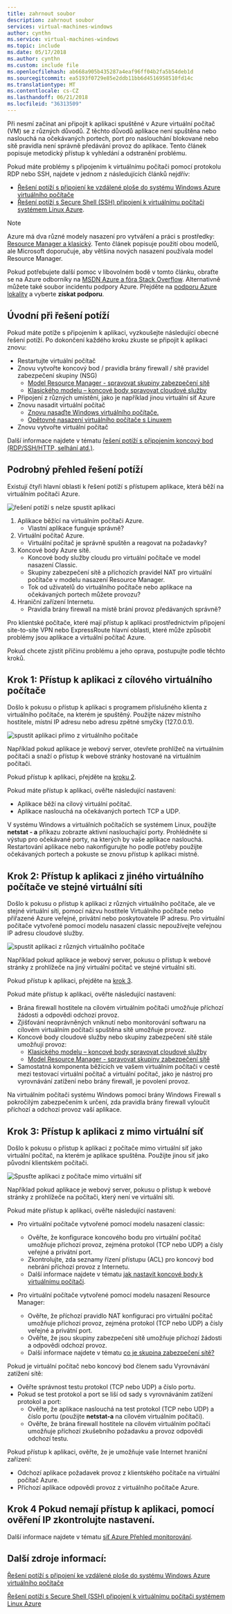 ```yaml
---
title: zahrnout soubor
description: zahrnout soubor
services: virtual-machines-windows
author: cynthn
ms.service: virtual-machines-windows
ms.topic: include
ms.date: 05/17/2018
ms.author: cynthn
ms.custom: include file
ms.openlocfilehash: ab668a905b435287a4eaf96ff04b2fa5b54deb1d
ms.sourcegitcommit: ea5193f0729e85e2ddb11bb6d4516958510fd14c
ms.translationtype: MT
ms.contentlocale: cs-CZ
ms.lasthandoff: 06/21/2018
ms.locfileid: "36313509"
---
```

Při nesmí začínat ani připojit k aplikaci spuštěné v Azure virtuální počítač (VM) se z různých důvodů. Z těchto důvodů aplikace není spuštěna nebo naslouchá na očekávaných portech, port pro naslouchání blokované nebo sítě pravidla není správně předávání provoz do aplikace. Tento článek popisuje metodický přístup k vyhledání a odstranění problému.

Pokud máte problémy s připojením k virtuálnímu počítači pomocí protokolu RDP nebo SSH, najdete v jednom z následujících článků nejdřív:

* [Řešení potíží s připojení ke vzdálené ploše do systému Windows Azure virtuálního počítače](../articles/virtual-machines/windows/troubleshoot-rdp-connection.md)
* [Řešení potíží s Secure Shell (SSH) připojení k virtuálnímu počítači systémem Linux Azure](../articles/virtual-machines/linux/troubleshoot-ssh-connection.md).

> [!NOTE]
> Azure má dva různé modely nasazení pro vytváření a práci s prostředky: [Resource Manager a klasický](../articles/resource-manager-deployment-model.md). Tento článek popisuje použití obou modelů, ale Microsoft doporučuje, aby většina nových nasazení používala model Resource Manager.

Pokud potřebujete další pomoc v libovolném bodě v tomto článku, obraťte se na Azure odborníky na [MSDN Azure a fóra Stack Overflow](https://azure.microsoft.com/support/forums/). Alternativně můžete také soubor incidentu podpory Azure. Přejděte na [podporu Azure lokality](https://azure.microsoft.com/support/options/) a vyberte **získat podporu**.

## <a name="quick-start-troubleshooting-steps"></a>Úvodní při řešení potíží
Pokud máte potíže s připojením k aplikaci, vyzkoušejte následující obecné řešení potíží. Po dokončení každého kroku zkuste se připojit k aplikaci znovu:

* Restartujte virtuální počítač
* Znovu vytvořte koncový bod / pravidla brány firewall / sítě pravidel zabezpečení skupiny (NSG)
  * [Model Resource Manager - spravovat skupiny zabezpečení sítě](../articles/virtual-network/manage-network-security-group.md)
  * [Klasického modelu – koncové body spravovat cloudové služby](../articles/cloud-services/cloud-services-enable-communication-role-instances.md)
* Připojení z různých umístění, jako je například jinou virtuální síť Azure
* Znovu nasadit virtuální počítač
  * [Znovu nasaďte Windows virtuálního počítače.](../articles/virtual-machines/windows/redeploy-to-new-node.md)
  * [Opětovné nasazení virtuálního počítače s Linuxem](../articles/virtual-machines/linux/redeploy-to-new-node.md)
* Znovu vytvořte virtuální počítač

Další informace najdete v tématu [řešení potíží s připojením koncový bod (RDP/SSH/HTTP, selhání atd.)](https://social.msdn.microsoft.com/Forums/azure/en-US/538a8f18-7c1f-4d6e-b81c-70c00e25c93d/troubleshooting-endpoint-connectivity-rdpsshhttp-etc-failures?forum=WAVirtualMachinesforWindows).

## <a name="detailed-troubleshooting-overview"></a>Podrobný přehled řešení potíží
Existují čtyři hlavní oblasti k řešení potíží s přístupem aplikace, která běží na virtuálním počítači Azure.

![řešení potíží s nelze spustit aplikaci](./media/virtual-machines-common-troubleshoot-app-connection/tshoot_app_access1.png)

1. Aplikace běžící na virtuálním počítači Azure.
   * Vlastní aplikace funguje správně?
2. Virtuální počítač Azure.
   * Virtuální počítač je správně spuštěn a reagovat na požadavky?
3. Koncové body Azure sítě.
   * Koncové body služby cloudu pro virtuální počítače ve model nasazení Classic.
   * Skupiny zabezpečení sítě a příchozích pravidel NAT pro virtuální počítače v modelu nasazení Resource Manager.
   * Tok od uživatelů do virtuálního počítače nebo aplikace na očekávaných portech můžete provozu?
4. Hraniční zařízení Internetu.
   * Pravidla brány firewall na místě brání provoz předávaných správně?

Pro klientské počítače, které mají přístup k aplikaci prostřednictvím připojení site-to-site VPN nebo ExpressRoute hlavní oblasti, které může způsobit problémy jsou aplikace a virtuální počítač Azure.

Pokud chcete zjistit příčinu problému a jeho oprava, postupujte podle těchto kroků.

## <a name="step-1-access-application-from-target-vm"></a>Krok 1: Přístup k aplikaci z cílového virtuálního počítače
Došlo k pokusu o přístup k aplikaci s programem příslušného klienta z virtuálního počítače, na kterém je spuštěný. Použijte název místního hostitele, místní IP adresu nebo adresu zpětné smyčky (127.0.0.1).

![spustit aplikaci přímo z virtuálního počítače](./media/virtual-machines-common-troubleshoot-app-connection/tshoot_app_access2.png)

Například pokud aplikace je webový server, otevřete prohlížeč na virtuálním počítači a snaží o přístup k webové stránky hostované na virtuálním počítači.

Pokud přístup k aplikaci, přejděte na [kroku 2](#step2).

Pokud máte přístup k aplikaci, ověřte následující nastavení:

* Aplikace běží na cílový virtuální počítač.
* Aplikace naslouchá na očekávaných portech TCP a UDP.

V systému Windows a virtuálních počítačích se systémem Linux, použijte **netstat - a** příkazu zobrazte aktivní naslouchající porty. Prohlédněte si výstup pro očekávané porty, na kterých by vaše aplikace naslouchá. Restartování aplikace nebo nakonfigurujte ho podle potřeby použijte očekávaných portech a pokuste se znovu přístup k aplikaci místně.

## <a id="step2"></a>Krok 2: Přístup k aplikaci z jiného virtuálního počítače ve stejné virtuální síti
Došlo k pokusu o přístup k aplikaci z různých virtuálního počítače, ale ve stejné virtuální síti, pomocí názvu hostitele Virtuálního počítače nebo přiřazené Azure veřejné, privátní nebo poskytovatele IP adresu. Pro virtuální počítače vytvořené pomocí modelu nasazení classic nepoužívejte veřejnou IP adresu cloudové služby.

![spustit aplikaci z různých virtuálního počítače](./media/virtual-machines-common-troubleshoot-app-connection/tshoot_app_access3.png)

Například pokud aplikace je webový server, pokusu o přístup k webové stránky z prohlížeče na jiný virtuální počítač ve stejné virtuální síti.

Pokud přístup k aplikaci, přejděte na [krok 3](#step3).

Pokud máte přístup k aplikaci, ověřte následující nastavení:

* Brána firewall hostitele na cílovém virtuálním počítači umožňuje příchozí žádosti a odpovědi odchozí provoz.
* Zjišťování neoprávněných vniknutí nebo monitorování softwaru na cílovém virtuálním počítači spuštěna sítě umožňuje provoz.
* Koncové body cloudové služby nebo skupiny zabezpečení sítě stále umožňují provoz:
  * [Klasického modelu – koncové body spravovat cloudové služby](../articles/cloud-services/cloud-services-enable-communication-role-instances.md)
  * [Model Resource Manager - spravovat skupiny zabezpečení sítě](../articles/virtual-network/manage-network-security-group.md)
* Samostatná komponenta běžících ve vašem virtuálním počítači v cestě mezi testovací virtuální počítač a virtuální počítač, jako je nástroj pro vyrovnávání zatížení nebo brány firewall, je povolení provoz.

Na virtuálním počítači systému Windows pomocí brány Windows Firewall s pokročilým zabezpečením k určení, zda pravidla brány firewall vyloučit příchozí a odchozí provoz vaší aplikace.

## <a id="step3"></a>Krok 3: Přístup k aplikaci z mimo virtuální síť
Došlo k pokusu o přístup k aplikaci z počítače mimo virtuální síť jako virtuální počítač, na kterém je aplikace spuštěna. Použijte jinou síť jako původní klientském počítači.

![Spusťte aplikaci z počítače mimo virtuální síť](./media/virtual-machines-common-troubleshoot-app-connection/tshoot_app_access4.png)

Například pokud aplikace je webový server, pokusu o přístup k webové stránky z prohlížeče na počítači, který není ve virtuální síti.

Pokud máte přístup k aplikaci, ověřte následující nastavení:

* Pro virtuální počítače vytvořené pomocí modelu nasazení classic:
  
  * Ověřte, že konfigurace koncového bodu pro virtuální počítač umožňuje příchozí provoz, zejména protokol (TCP nebo UDP) a čísly veřejné a privátní port.
  * Zkontrolujte, zda seznamy řízení přístupu (ACL) pro koncový bod nebrání příchozí provoz z Internetu.
  * Další informace najdete v tématu [jak nastavit koncové body k virtuálnímu počítači](../articles/virtual-machines/windows/classic/setup-endpoints.md?toc=%2fazure%2fvirtual-machines%2fwindows%2fclassic%2ftoc.json).
* Pro virtuální počítače vytvořené pomocí modelu nasazení Resource Manager:
  
  * Ověřte, že příchozí pravidlo NAT konfiguraci pro virtuální počítač umožňuje příchozí provoz, zejména protokol (TCP nebo UDP) a čísly veřejné a privátní port.
  * Ověřte, že jsou skupiny zabezpečení sítě umožňuje příchozí žádosti a odpovědi odchozí provoz.
  * Další informace najdete v tématu [co je skupina zabezpečení sítě?](../articles/virtual-network/security-overview.md)

Pokud je virtuální počítač nebo koncový bod členem sadu Vyrovnávání zatížení sítě:

* Ověřte správnost testu protokol (TCP nebo UDP) a číslo portu.
* Pokud se test protokol a port se liší od sady s vyrovnáváním zatížení protokol a port:
  * Ověřte, že aplikace naslouchá na test protokol (TCP nebo UDP) a číslo portu (použijte **netstat-a** na cílovém virtuálním počítači).
  * Ověřte, že brána firewall hostitele na cílovém virtuálním počítači umožňuje příchozí zkušebního požadavku a provoz odpovědi odchozí testu.

Pokud přístup k aplikaci, ověřte, že je umožňuje vaše Internet hraniční zařízení:

* Odchozí aplikace požadavek provoz z klientského počítače na virtuální počítač Azure.
* Příchozí aplikace odpovědi provoz z virtuálního počítače Azure.

## <a name="step-4-if-you-cannot-access-the-application-use-ip-verify-to-check-the-settings"></a>Krok 4 Pokud nemají přístup k aplikaci, pomocí ověření IP zkontrolujte nastavení. 

Další informace najdete v tématu [síť Azure Přehled monitorování](https://docs.microsoft.com/azure/network-watcher/network-watcher-monitoring-overview). 

## <a name="additional-resources"></a>Další zdroje informací:
[Řešení potíží s připojení ke vzdálené ploše do systému Windows Azure virtuálního počítače](../articles/virtual-machines/windows/troubleshoot-rdp-connection.md)

[Řešení potíží s Secure Shell (SSH) připojení k virtuálnímu počítači systémem Linux Azure](../articles/virtual-machines/linux/troubleshoot-ssh-connection.md)

